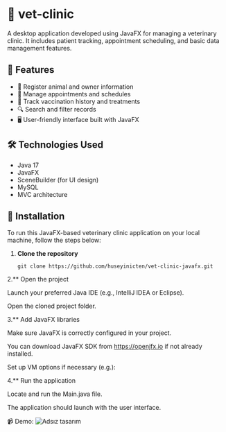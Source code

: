 
# 🐾 vet-clinic

A desktop application developed using JavaFX for managing a veterinary clinic. It includes patient tracking, appointment scheduling, and basic data management features.
## 🚀 Features

- 🐶 Register animal and owner information
- 📅 Manage appointments and schedules
- 💉 Track vaccination history and treatments
- 🔍 Search and filter records
- 🖥️ User-friendly interface built with JavaFX

## 🛠 Technologies Used

- Java 17
- JavaFX
- SceneBuilder (for UI design)
- MySQL
- MVC architecture

## 🔧 Installation

To run this JavaFX-based veterinary clinic application on your local machine, follow the steps below:

1. **Clone the repository**
   ```bash[
   git clone https://github.com/huseyinicten/vet-clinic-javafx.git
   
2.** Open the project

Launch your preferred Java IDE (e.g., IntelliJ IDEA or Eclipse).

Open the cloned project folder.

3.** Add JavaFX libraries

Make sure JavaFX is correctly configured in your project.

You can download JavaFX SDK from https://openjfx.io if not already installed.

Set up VM options if necessary (e.g.):

4.** Run the application

Locate and run the Main.java file.

The application should launch with the user interface.


📹 Demo:
![Adsız tasarım](https://github.com/user-attachments/assets/64e7ad2f-c971-442c-81f0-972b956a8159)
